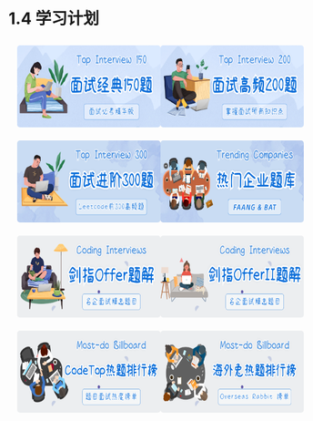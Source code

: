 # 1.4 学习计划

<html>
<div class="plan-box box1">
  <a href="./top_150_list.html">
    <img class="plan" src="../../../../assets/image/plan-2.png" alt="top150"/>
  </a>
  <a href="./top_200_list.html">
    <img class="plan" src="../../../../assets/image/plan-1.png" alt="top200"/>
  </a>
</div>
<div class="plan-box box2">
  <a href="./top_300_list.html">
    <img class="plan" src="../../../../assets/image/plan-5.png" alt="top_300"/>
  </a>
  <a href="./company_list.html">
    <img class="plan" src="../../../../assets/image/plan-6.png" alt="company"/>
  </a>
</div>
<div class="plan-box box3">
  <a href="./offer_list.html">
    <img class="plan" src="../../../../assets/image/plan-7.png" alt="offer"/>
  </a>
  <a href="./offer2_list.html">
    <img class="plan" src="../../../../assets/image/plan-8.png" alt="offer2"/>
  </a>
</div>
<div class="plan-box box4">
  <a href="./codetop_list.html">
    <img class="plan" src="../../../../assets/image/plan-3.png" alt="codetop"/>
  </a>
  <a href="./rabbit_list.html">
    <img class="plan" src="../../../../assets/image/plan-4.png" alt="rabbit"/>
  </a>
</div>

<style>
.plan-box {
    margin: 0;
    display: flex;
    align-items: center;
    justify-content: space-evenly;
}
.plan {
    margin: 10px 15px;
    border-radius: 5px;
    height: 9rem;
}
.plan:hover {
  box-shadow: 0 2px 12px #f0f1f2;
  zoom: 1.03;
}
</style>
</html>
